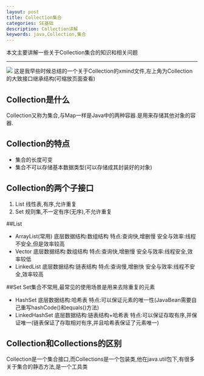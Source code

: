 ```yaml
---
layout: post
title: Collection集合
categories: SE基础
description: Collection详解
keywords: java,Collection,集合
---
```

 本文主要讲解一些关于Collection集合的知识和相关问题

----------
![](https://i.imgur.com/2zvOEb2.png)
这是我早些时候总结的一个关于Collection的xmind文件,左上角为Collection的大致接口继承结构(可缩放页面查看)
## Collection是什么
Collection又称为集合,与Map一样是Java中的两种容器.是用来存储其他对象的容器.
## Collection的特点
- 集合的长度可变
- 集合不可以存储基本数据类型(可以存储成其封装好的对象)

## Collection的两个子接口
1. List 
   线性表,有序,允许重复
2. Set
   规则集,不一定有序(无序),不允许重复

##List
- ArrayList(常用)
   底层数据结构:数组结构
   特点:查询快,增删慢
   安全与效率:线程不安全,但是效率较高
- Vector
   底层数据结构:数组结构
   特点:查询快,增删慢
   安全与效率:线程安全,效率较低
- LinkedList
   底层数据结构:链表结构
   特点:查询慢,增删快
   安全与效率:线程不安全,效率较高

##Set
Set集合不常用,最常见的使用场景是用来去除重复的元素
- HashSet
   底层数据结构:哈希表
   特点:可以保证元素的唯一性(JavaBean需要自己重写hashCode()和equals()方法)
- LinkedHashSet
   底层数据结构:链表结构+哈希表
   特点:可以保证存取有序,并保证唯一(链表保证了存取相对有序,并且哈希表保证了元素唯一)

## Collection和Collections的区别
Collection是一个集合接口,而Collections是一个包装类,他在java.util包下,有很多关于集合的静态方法,是一个工具类 
   